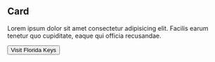 <div class="usa-card__container">
  <div class="usa-card__header">
    <h2 class="usa-card__heading">Card</h2>
  </div>
  <div class="usa-card__body">
    <p>
      Lorem ipsum dolor sit amet consectetur adipisicing elit. Facilis earum
      tenetur quo cupiditate, eaque qui officia recusandae.
    </p>
  </div>
  <div class="usa-card__footer">
    <button type="button" class="usa-button">Visit Florida Keys</button>
  </div>
</div>